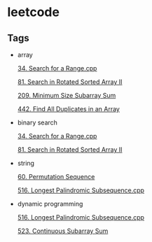 # leetcode

## Tags
- array

  [34. Search for a Range.cpp](https://github.com/squidszyd/leetcode/blob/master/34.%20Search%20for%20a%20Range.cpp)
    
  [81. Search in Rotated Sorted Array II](https://github.com/squidszyd/leetcode/blob/master/81.%20Search%20in%20Rotated%20Sorted%20Array%20II.cpp)

  [209. Minimum Size Subarray Sum](https://github.com/squidszyd/leetcode/blob/master/209.%20Minimum%20Size%20Subarray%20Sum.cpp)
  
  [442. Find All Duplicates in an Array](https://github.com/squidszyd/leetcode/blob/master/442.%20Find%20All%20Duplicates%20in%20an%20Array.cpp)
  
- binary search

  [34. Search for a Range.cpp](https://github.com/squidszyd/leetcode/blob/master/34.%20Search%20for%20a%20Range.cpp)
  
  [81. Search in Rotated Sorted Array II](https://github.com/squidszyd/leetcode/blob/master/81.%20Search%20in%20Rotated%20Sorted%20Array%20II.cpp)
  
- string

  [60. Permutation Sequence](https://github.com/squidszyd/leetcode/blob/master/60.%20Permutation%20Sequence.cpp)
  
  [516. Longest Palindromic Subsequence.cpp](https://github.com/squidszyd/leetcode/blob/master/516.%20Longest%20Palindromic%20Subsequence.cpp)
  
- dynamic programming

  [516. Longest Palindromic Subsequence.cpp](https://github.com/squidszyd/leetcode/blob/master/516.%20Longest%20Palindromic%20Subsequence.cpp)

  [523. Continuous Subarray Sum](https://github.com/squidszyd/leetcode/blob/master/523.%20Continuous%20Subarray%20Sum.cpp)

